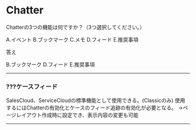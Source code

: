 # Chatter

Chatterの3つの機能は何ですか？（3つ選択してください。）

A.イベント
B.ブックマーク
C.メモ
D.フィード
E.推奨事項

答え

B.ブックマーク
D.フィード
E.推奨事項

---

### ???ケースフィード

SalesCloud、ServiceCloudの標準機能として使用できる。(Classicのみ)
使用するにはChatterの有効化とケースのフィード追跡の有効化が必要となる。
→ページレイアウト作成時に設定でき、表示内容の変更も可能

---

### 
